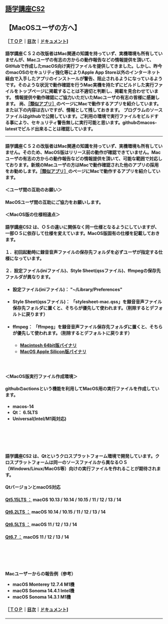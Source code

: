 ## [語学講座CS2](https://csreviser.github.io/CaptureStream2/)  
## 【MacOSユーザの方へ】     
#### ［[ＴＯＰ](./)**｜**[目次](./#目次)**｜**[ドキュメント](./#ドキュメント-1)]
**語学講座ＣＳ２の改版者はMac関連の知識を持っていず、実機環境も所有していませんが、Macユーザの有志の方からの動作報告などの情報提供を頂いて、GitHubで作成したmacOS向け実行ファイルを提供してきました。しかし、昨今のmacOSのセキュリティ強化等によりApple App Store以外のインターネット経由で入手したアプリのインストールが警告、阻止されるようになっているようです。そのような状況で動作確認を行うMac実機を持たずにビルドした実行ファイルをトップページに掲載することは不適切と判断し、掲載を見合わせています。**
**情報提供や動作確認にご協力いただいたMacユーザの有志の皆様に感謝します。**
**尚、[［類似アプリ］](https://csreviser.github.io/CaptureStream2/application)のページにMacで動作するアプリを紹介しています。**
**また以下の内容は古いですが、情報として残しておきます。**
**プログラムのソースファイルはgithubで公開しています。ご利用の環境で実行ファイルをビルドする事により、セキュリティ警告無しに実行可能と思います。githubのmacos-latestでビルド出来ることは確認しています。**



---
#### 語学講座ＣＳ２の改版者はMac関連の知識を持っていず、実機環境も所有していません。そのため、MacOS版はリリース前の動作が確認できていません。Macユーザの有志の方からの動作報告などの情報提供を頂いて、可能な範囲で対応しております。新規のMacユーザの方はMacで動作確認された他のアプリの採用をお勧めします。[［類似アプリ］](https://csreviser.github.io/CaptureStream2/application)のページにMacで動作するアプリを紹介しています。
#### ＜ユーザ間の互助のお願い＞
#### MacOSユーザ間の互助にご協力をお願いします。

#### ＜MacOS版の仕様相違点＞
#### 語学講座CS2 は、ＯＳの違いに関係なく同一仕様となるようにしていますが、一部ＯＳに依存して仕様を変えています。MacOS版固有の仕様を記載しておきます。
#### １．初回起動時に録音音声ファイルの保存先フォルダを必ずユーザが指定する仕様になっています。
#### ２．設定ファイル(iniファイル)、Style Sheet(qssファイル)、ffmpegの保存先ファルダが異なります。
* #### 設定ファイル(iniファイル)： "~/Library/Preferences"
* #### Style Sheet(qssファイル)： 「stylesheet-mac.qss」を録音音声ファイル保存先フォルダに置くと、そちらが優先して使われます。（削除するとデフォルトに戻ります）
* #### ffmpeg： 「ffmpeg」を録音音声ファイル保存先フォルダに置くと、そちらが優先して使われます。（削除するとデフォルトに戻ります）
   * **[Macintosh 64bit版バイナリ](https://evermeet.cx/ffmpeg/)**
   * **[MacOS Apple Silicon版バイナリ](https://www.osxexperts.net/)**
#### 　　


#### ＜MacOS版実行ファイル作成環境＞
#### githubのactionsという機能を利用してMacOS用の実行ファイルを作成しています。
   * **macos-14**
   * **Qt： 6.5LTS**
   * **Universal(Intel/M1両対応)**



#### 　　
#### 　　
#### 語学講座CS2 は、Qtというクロスプラットフォーム環境で開発しています。クロスプラットフォームは同一のソースファイルから異なるＯＳ（Windows/Linux/MacOS等）向けの実行ファイルを作れることが期待されます。
#### QtバージョンとmacOS対応
#### [Qt5.15LTS ：](https://doc.qt.io/qt-5/macos.html) macOS 10.13 / 10.14 / 10.15 / 11 / 12 / 13 / 14
#### [Qt6.2LTS ：](https://doc.qt.io/qt-6.2/macos.html) macOS 10.14 / 10.15 / 11 / 12 / 13 / 14
#### [Qt6.5LTS ：](https://doc.qt.io/qt-6.5/macos.html) macOS 11 / 12 / 13 / 14
#### [Qt6.7 ：](https://doc.qt.io/qt-6.7/macos.html) macOS 11 / 12 / 13 / 14
#### 　　
#### 　　 
**Macユーザーからの報告例（参考）**            
  - **macOS Monterey 12.7.4 M1機**           
  - **macOS Sonoma 14.4.1 Intel機**
  - **macOS Sonoma 14.3.1 M1機**


#### ［[ＴＯＰ](./)**｜**[目次](./#目次)**｜**[ドキュメント](./#ドキュメント-1)]

*** 
 <link rel="shortcut icon" type="image/x-icon" href="https://avatars.githubusercontent.com/u/46049273?v=4">
 <meta name="twitter:image:src" content="https://avatars.githubusercontent.com/u/46049273?v=4">
